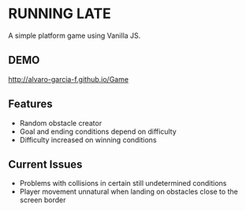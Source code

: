 # RUNNING LATE

A simple platform game using Vanilla JS.

## DEMO

http://alvaro-garcia-f.github.io/Game

## Features

- Random obstacle creator
- Goal and ending conditions depend on difficulty
- Difficulty increased on winning conditions

## Current Issues

- Problems with collisions in certain still undetermined conditions
- Player movement unnatural when landing on obstacles close to the screen border
